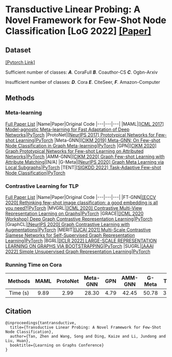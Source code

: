 # Transductive Linear Probing: A Novel Framework for Few-Shot Node Classification [LoG 2022] [[Paper]](https://arxiv.org/pdf/2212.05606.pdf)

## Dataset 
[[Pytorch Link]](https://pytorch-geometric.readthedocs.io/en/latest/modules/datasets.html)

Sufficient number of classes: ***A***. CoraFull    ***B***. Coauthor-CS    ***C***. Ogbn-Arxiv    

Insufficient number of classes: ***D***. Cora    ***E***. CiteSeer, ***F***. Amazon-Computer

## Methods
### Meta-learning 
[Full Paper List](https://github.com/kaize0409/awesome-few-shot-gnn)
|Name|Paper|Original Code
|---|---|---|
|MAML|[[ICML 2017] Model-agnostic Meta-learning for Fast Adaptation of Deep Networks](http://proceedings.mlr.press/v70/finn17a/finn17a.pdf)|[PyTorch](https://github.com/dragen1860/MAML-Pytorch)
|ProtoNet|[[NeurIPS 2017] Prototypical Networks for Few-shot Learning](https://proceedings.neurips.cc/paper/2017/file/cb8da6767461f2812ae4290eac7cbc42-Paper.pdf)|[PyTorch](https://github.com/sicara/easy-few-shot-learning)
|Meta-GNN|[[CIKM 2019] Meta-GNN: On Few-shot Node Classification in Graph Meta-learning](https://arxiv.org/pdf/1905.09718.pdf)|[PyTorch](https://github.com/ChengtaiCao/Meta-GNN)
|GPN|[[CIKM 2020] Graph Prototypical Networks for Few-shot Learning on Attributed Networks](https://arxiv.org/pdf/2006.12739.pdf)|[PyTorch](https://github.com/kaize0409/GPN_Graph-Few-shot)
|AMM-GNN|[[CIKM 2020] Graph Few-shot Learning with Attribute Matching](http://www.public.asu.edu/~kding9/pdf/CIKM2020_AMM.pdf)|[N/A]
|G-Meta|[[NeurIPS 2020] Graph Meta Learning via Local Subgraphs](https://arxiv.org/pdf/2006.07889.pdf)|[PyTorch](https://github.com/mims-harvard/G-Meta)
|TENT|[[SIGKDD 2022] Task-Adaptive Few-shot Node Classification](https://arxiv.org/pdf/2206.11972.pdf)|[PyTorch](https://github.com/SongW-SW/TENT)

### Contrastive Learning for TLP
[Full Paper List](https://github.com/ChandlerBang/awesome-self-supervised-gnn)
|Name|Paper|Original Code
|---|---|---|
|FT-GNN|[[ECCV 2020] Rethinking few-shot image classification: a good embedding is all you need?](https://link.springer.com/chapter/10.1007/978-3-030-58568-6_16)|[PyTorch](https://github.com/WangYueFt/rfs)
|MVGRL|[[ICML 2020] Contrastive Multi-View Representation Learning on Graphs](https://arxiv.org/pdf/2006.05582.pdf)|[PyTorch](https://github.com/kavehhassani/mvgrl)
|GRACE|[[ICML 2020 Workshop] Deep Graph Contrastive Representation Learning](https://arxiv.org/pdf/2006.04131.pdf)|[PyTorch](https://github.com/CRIPAC-DIG/GRACE)
|GraphCL|[[NeurIPS 2020] Graph Contrastive Learning with Augmentations](https://arxiv.org/pdf/2010.13902.pdf)|[PyTorch](https://github.com/Shen-Lab/GraphCL)
|MERIT|[[IJCAI 2021] Multi-Scale Contrastive Siamese Networks for Self-Supervised Graph Representation Learning](https://www.ijcai.org/proceedings/2021/0204.pdf)|[PyTorch](https://github.com/GRAND-Lab/MERIT)
|BGRL|[[ICLR 2022] LARGE-SCALE REPRESENTATION LEARNING ON GRAPHS VIA BOOTSTRAPPING](https://arxiv.org/pdf/2102.06514.pdf)|[PyTorch](https://github.com/Namkyeong/BGRL_Pytorch)
|SUGRL|[[AAAI 2022] Simple Unsupervised Graph Representation Learning](https://openreview.net/pdf?id=rFbR4Fv-D6-)|[PyTorch](https://github.com/YujieMo/SUGRL)

### Running Time on Cora
|  Methods | MAML | ProtoNet | Meta-GNN | GPN | AMM-GNN | G-Meta | TENT | MVGRL | GraphCL | Grace |  MERIT | SUGRL |
|:--------:|:----:|:--------:|:--------:|:---:|:-------:|:------:|:----:|:-----:|:-------:|:-----:|:------:|:-----:|
| Time (s) | 9.89     |     2.99     |      28.30    |  4.79   |    42.45     |    50.78    | 35.37     | 90.40 |  55.57  | 11.62 | 869.56 |  7.17 |


## Citation
```
@inproceedings{tantransductive,
  title={Transductive Linear Probing: A Novel Framework for Few-Shot Node Classification},
  author={Tan, Zhen and Wang, Song and Ding, Kaize and Li, Jundong and Liu, Huan},
  booktitle={Learning on Graphs Conference}
}
```



